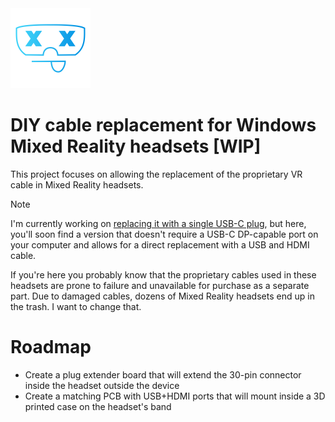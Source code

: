 <img src='img/logo.png' width=128>

# DIY cable replacement for Windows Mixed Reality headsets [WIP]
This project focuses on allowing the replacement of the proprietary VR cable in Mixed Reality headsets.

> [!NOTE]
> I'm currently working on [replacing it with a single USB-C plug](https://github.com/rara64/windows-mixed-reality-usb-c), but here, you'll soon find a version that doesn't require a USB-C DP-capable port on your computer and allows for a direct replacement with a USB and HDMI cable.

If you're here you probably know that the proprietary cables used in these headsets are prone to failure and unavailable for purchase as a separate part.
Due to damaged cables, dozens of Mixed Reality headsets end up in the trash. I want to change that.

# Roadmap
- Create a plug extender board that will extend the 30-pin connector inside the headset outside the device
- Create a matching PCB with USB+HDMI ports that will mount inside a 3D printed case on the headset's band
